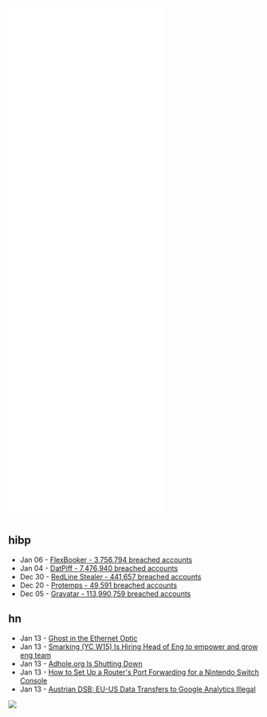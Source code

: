 ![Metrics](https://raw.githubusercontent.com/phixion/phixion/master/metrics.svg)

## hibp

<!--
for https://github.com/phixion/phixion/blob/main/.github/workflows/feeds.yml
-->
<!--START_SECTION:haveibeenpwnd-->
- Jan 06 - [FlexBooker - 3,756,794 breached accounts](https://haveibeenpwned.com/PwnedWebsites#FlexBooker)
- Jan 04 - [DatPiff - 7,476,940 breached accounts](https://haveibeenpwned.com/PwnedWebsites#DatPiff)
- Dec 30 - [RedLine Stealer - 441,657 breached accounts](https://haveibeenpwned.com/PwnedWebsites#RedLineStealer)
- Dec 20 - [Protemps - 49,591 breached accounts](https://haveibeenpwned.com/PwnedWebsites#Protemps)
- Dec 05 - [Gravatar - 113,990,759 breached accounts](https://haveibeenpwned.com/PwnedWebsites#Gravatar)
<!--END_SECTION:haveibeenpwnd-->

## hn

<!--
for https://github.com/phixion/phixion/blob/main/.github/workflows/feeds.yml
-->
<!--START_SECTION:hn-->
- Jan 13 - [Ghost in the Ethernet Optic](https://blog.benjojo.co.uk/post/smart-sfp-linux-inside)
- Jan 13 - [Smarking (YC W15) Is Hiring Head of Eng to empower and grow eng team](https://jobs.lever.co/smarking/91ecceff-db7b-463f-bd6e-c348bcaec567)
- Jan 13 - [Adhole.org Is Shutting Down](https://adhole.org/)
- Jan 13 - [How to Set Up a Router's Port Forwarding for a Nintendo Switch Console](https://en-americas-support.nintendo.com/app/answers/detail/a_id/22272/~/how-to-set-up-a-routers-port-forwarding-for-a-nintendo-switch-console)
- Jan 13 - [Austrian DSB: EU-US Data Transfers to Google Analytics Illegal](https://noyb.eu/en/austrian-dsb-eu-us-data-transfers-google-analytics-illegal)
<!--END_SECTION:hn-->

<!--
for https://yhype.me
-->
![](https://hit.yhype.me/github/profile?user_id=13013670)
